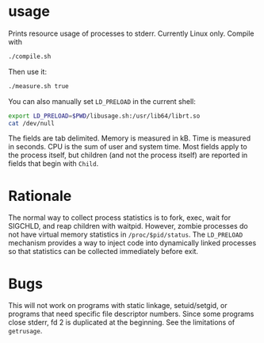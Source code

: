 usage
=====

Prints resource usage of processes to stderr.  Currently Linux only.  Compile with
```bash
./compile.sh
```

Then use it:
```bash
./measure.sh true
```
You can also manually set `LD_PRELOAD` in the current shell:
```bash
export LD_PRELOAD=$PWD/libusage.sh:/usr/lib64/librt.so
cat /dev/null
```

The fields are tab delimited.  Memory is measured in kB.  Time is measured in seconds.  CPU is the sum of user and system time.  Most fields apply to the process itself, but children (and not the process itself) are reported in fields that begin with `Child`.

# Rationale
The normal way to collect process statistics is to fork, exec, wait for SIGCHLD, and reap children with waitpid.  However, zombie processes do not have virtual memory statistics in `/proc/$pid/status`.  The `LD_PRELOAD` mechanism provides a way to inject code into dynamically linked processes so that statistics can be collected immediately before exit.  

# Bugs
This will not work on programs with static linkage, setuid/setgid, or programs that need specific file descriptor numbers.  Since some programs close stderr, fd 2 is duplicated at the beginning.  See the limitations of `getrusage`. 
